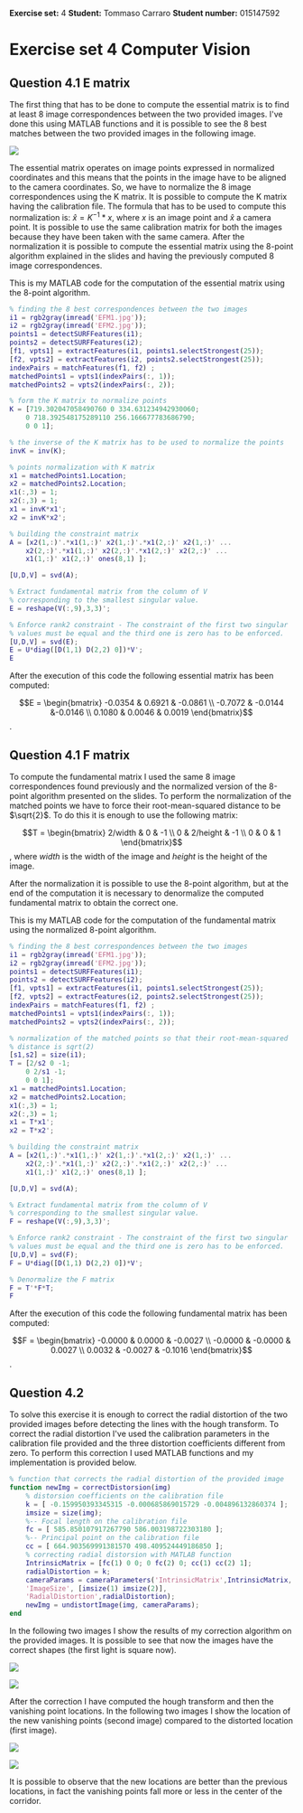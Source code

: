 **Exercise set:** 4 **Student:** Tommaso Carraro **Student number:** 015147592

# Exercise set 4 Computer Vision

## Question 4.1 E matrix

The first thing that has to be done to compute the essential matrix is to find at least 8 image correspondences between the two provided images. I've done this using MATLAB functions and it is possible to see the 8 best matches between the two provided images in the following image.

![](C:\Users\tomma\Desktop\uni\Helsinki\corsi\computerVision\esercizi\4\matrices\matches.png)

The essential matrix operates on image points expressed in normalized coordinates and this means that the points in the image have to be aligned to the camera coordinates. So, we have to normalize the 8 image correspondences using the K matrix. It is possible to compute the K matrix having the calibration file. The formula that has to be used to compute this normalization is: $\hat{x} = K^{-1}*x$, where $x$ is an image point and $\hat{x}$ a camera point. It is possible to use the same calibration matrix for both the images because they have been taken with the same camera. After the normalization it is possible to compute the essential matrix using the 8-point algorithm explained in the slides and having the previously computed 8 image correspondences. 

This is my MATLAB code for the computation of the essential matrix using the 8-point algorithm.

```matlab
% finding the 8 best correspondences between the two images
i1 = rgb2gray(imread('EFM1.jpg'));
i2 = rgb2gray(imread('EFM2.jpg'));
points1 = detectSURFFeatures(i1);
points2 = detectSURFFeatures(i2);
[f1, vpts1] = extractFeatures(i1, points1.selectStrongest(25));
[f2, vpts2] = extractFeatures(i2, points2.selectStrongest(25));
indexPairs = matchFeatures(f1, f2) ;
matchedPoints1 = vpts1(indexPairs(:, 1));
matchedPoints2 = vpts2(indexPairs(:, 2));

% form the K matrix to normalize points
K = [719.302047058490760 0 334.631234942930060;
    0 718.392548175289110 256.166677783686790;
    0 0 1];

% the inverse of the K matrix has to be used to normalize the points
invK = inv(K); 

% points normalization with K matrix
x1 = matchedPoints1.Location;
x2 = matchedPoints2.Location;
x1(:,3) = 1;
x2(:,3) = 1;
x1 = invK*x1';
x2 = invK*x2';

% building the constraint matrix
A = [x2(1,:)'.*x1(1,:)' x2(1,:)'.*x1(2,:)' x2(1,:)' ...
    x2(2,:)'.*x1(1,:)' x2(2,:)'.*x1(2,:)' x2(2,:)' ...
    x1(1,:)' x1(2,:)' ones(8,1) ];

[U,D,V] = svd(A);

% Extract fundamental matrix from the column of V
% corresponding to the smallest singular value.
E = reshape(V(:,9),3,3)';

% Enforce rank2 constraint - The constraint of the first two singular 
% values must be equal and the third one is zero has to be enforced.
[U,D,V] = svd(E);
E = U*diag([D(1,1) D(2,2) 0])*V';
E
```
After the execution of this code the following essential matrix has been computed:

$$E = \begin{bmatrix}
-0.0354 & 0.6921 & -0.0861 \\
-0.7072 & -0.0144 &-0.0146 \\
0.1080 & 0.0046 & 0.0019 
\end{bmatrix}$$.

## Question 4.1 F matrix

To compute the fundamental matrix I used the same 8 image correspondences found previously and the normalized version of the 8-point algorithm presented on the slides. To perform the normalization of the matched points we have to force their root-mean-squared distance to be $\sqrt{2}$. To do this it is enough to use the following matrix:

$$T = \begin{bmatrix}
2/width & 0 & -1 \\
0 & 2/height & -1 \\
0 & 0 & 1 
\end{bmatrix}$$, where $width$ is the width of the image and $height$ is the height of the image.

After the normalization it is possible to use the 8-point algorithm, but at the end of the computation it is necessary to denormalize the computed fundamental matrix to obtain the correct one.

This is my MATLAB code for the computation of the fundamental matrix using the normalized 8-point algorithm.

```matlab
% finding the 8 best correspondences between the two images
i1 = rgb2gray(imread('EFM1.jpg'));
i2 = rgb2gray(imread('EFM2.jpg'));
points1 = detectSURFFeatures(i1);
points2 = detectSURFFeatures(i2);
[f1, vpts1] = extractFeatures(i1, points1.selectStrongest(25));
[f2, vpts2] = extractFeatures(i2, points2.selectStrongest(25));
indexPairs = matchFeatures(f1, f2) ;
matchedPoints1 = vpts1(indexPairs(:, 1));
matchedPoints2 = vpts2(indexPairs(:, 2));

% normalization of the matched points so that their root-mean-squared
% distance is sqrt(2)
[s1,s2] = size(i1);
T = [2/s2 0 -1;
    0 2/s1 -1;
    0 0 1];
x1 = matchedPoints1.Location;
x2 = matchedPoints2.Location;
x1(:,3) = 1;
x2(:,3) = 1;
x1 = T*x1';
x2 = T*x2';

% building the constraint matrix
A = [x2(1,:)'.*x1(1,:)' x2(1,:)'.*x1(2,:)' x2(1,:)' ...
    x2(2,:)'.*x1(1,:)' x2(2,:)'.*x1(2,:)' x2(2,:)' ...
    x1(1,:)' x1(2,:)' ones(8,1) ];

[U,D,V] = svd(A);

% Extract fundamental matrix from the column of V
% corresponding to the smallest singular value.
F = reshape(V(:,9),3,3)';

% Enforce rank2 constraint - The constraint of the first two singular 
% values must be equal and the third one is zero has to be enforced.
[U,D,V] = svd(F);
F = U*diag([D(1,1) D(2,2) 0])*V';

% Denormalize the F matrix
F = T'*F*T;
F
```
After the execution of this code the following fundamental matrix has been computed:

$$F = \begin{bmatrix}
-0.0000 & 0.0000 & -0.0027 \\
-0.0000 & -0.0000 & 0.0027 \\
0.0032 & -0.0027 & -0.1016 
\end{bmatrix}$$.

## Question 4.2

To solve this exercise it is enough to correct the radial distortion of the two provided images before detecting the lines with the hough transform. To correct the radial distortion I've used the calibration parameters in the calibration file provided and the three distortion coefficients different from zero. To perform this correction I used MATLAB functions and my implementation is provided below. 

```matlab
% function that corrects the radial distortion of the provided image
function newImg = correctDistorsion(img)
    % distorsion coefficients on the calibration file
    k = [ -0.159950393345315 -0.000685869015729 -0.004896132860374 ];
    imsize = size(img);
    %-- Focal length on the calibration file
    fc = [ 585.850107917267790 586.003198722303180 ];
    %-- Principal point on the calibration file
    cc = [ 664.903569991381570 498.409524449186850 ];
    % correcting radial distorsion with MATLAB function
    IntrinsicMatrix = [fc(1) 0 0; 0 fc(2) 0; cc(1) cc(2) 1];
    radialDistortion = k;
    cameraParams = cameraParameters('IntrinsicMatrix',IntrinsicMatrix,
    'ImageSize', [imsize(1) imsize(2)],
    'RadialDistortion',radialDistortion);
    newImg = undistortImage(img, cameraParams);
end
```
In the following two images I show the results of my correction algorithm on the provided images. It is possible to see that now the images have the correct shapes (the first light is square now).

![](C:\Users\tomma\Desktop\uni\Helsinki\corsi\computerVision\esercizi\4\radial\corrected1.jpg)

![](C:\Users\tomma\Desktop\uni\Helsinki\corsi\computerVision\esercizi\4\radial\corrected2.jpg)

After the correction I have computed the hough transform and then the vanishing point locations. In the following two images I show the location of the new vanishing points (second image) compared to the distorted location (first image).

![](C:\Users\tomma\Desktop\uni\Helsinki\corsi\computerVision\esercizi\4\radial\notCorrectedVanishing.png)

![](C:\Users\tomma\Desktop\uni\Helsinki\corsi\computerVision\esercizi\4\radial\correctedVanishing.jpg)

It is possible to observe that the new locations are better than the previous locations, in fact the vanishing points fall more or less in the center of the corridor.